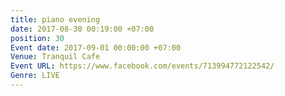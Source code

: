 ```yaml
---
title: piano evening
date: 2017-08-30 00:19:00 +07:00
position: 30
Event date: 2017-09-01 00:00:00 +07:00
Venue: Tranquil Cafe
Event URL: https://www.facebook.com/events/713994772122542/
Genre: LIVE
---
```


